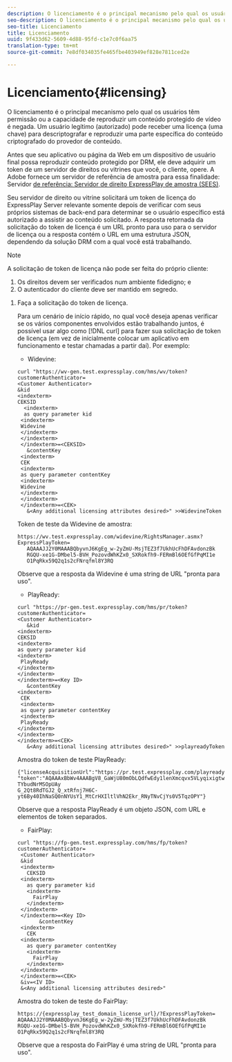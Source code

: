 ```yaml
---
description: O licenciamento é o principal mecanismo pelo qual os usuários têm permissão ou a capacidade de reproduzir um conteúdo protegido de vídeo é negada. Um usuário legítimo (autorizado) pode receber uma licença (uma chave) para descriptografar e reproduzir uma parte específica do conteúdo criptografado do provedor de conteúdo.
seo-description: O licenciamento é o principal mecanismo pelo qual os usuários têm permissão ou a capacidade de reproduzir um conteúdo protegido de vídeo é negada. Um usuário legítimo (autorizado) pode receber uma licença (uma chave) para descriptografar e reproduzir uma parte específica do conteúdo criptografado do provedor de conteúdo.
seo-title: Licenciamento
title: Licenciamento
uuid: 9f433d62-5609-4d88-95fd-c1e7c0f6aa75
translation-type: tm+mt
source-git-commit: 7e8df034035fe465fbe403949ef828e7811ced2e

---
```



# Licenciamento{#licensing}

O licenciamento é o principal mecanismo pelo qual os usuários têm permissão ou a capacidade de reproduzir um conteúdo protegido de vídeo é negada. Um usuário legítimo (autorizado) pode receber uma licença (uma chave) para descriptografar e reproduzir uma parte específica do conteúdo criptografado do provedor de conteúdo.

Antes que seu aplicativo ou página da Web em um dispositivo de usuário final possa reproduzir conteúdo protegido por DRM, ele deve adquirir um token de um servidor de direitos ou vitrines que você, o cliente, opere. A Adobe fornece um servidor de referência de amostra para essa finalidade: Servidor [de referência: Servidor de direito ExpressPlay de amostra (SEES)](../../multi-drm-workflows/feature-topics/sees-reference-server.md).

Seu servidor de direito ou vitrine solicitará um token de licença do ExpressPlay Server relevante somente depois de verificar com seus próprios sistemas de back-end para determinar se o usuário específico está autorizado a assistir ao conteúdo solicitado. A resposta retornada da solicitação do token de licença é um URL pronto para uso para o servidor de licença ou a resposta contém o URL em uma estrutura JSON, dependendo da solução DRM com a qual você está trabalhando.

>[!NOTE]
>
>A solicitação de token de licença não pode ser feita do próprio cliente:
>1. Os direitos devem ser verificados num ambiente fidedigno; e
>1. O autenticador do cliente deve ser mantido em segredo.


1. Faça a solicitação do token de licença.

   Para um cenário de início rápido, no qual você deseja apenas verificar se os vários componentes envolvidos estão trabalhando juntos, é possível usar algo como [!DNL curl] para fazer sua solicitação de token de licença (em vez de inicialmente colocar um aplicativo em funcionamento e testar chamadas a partir daí). Por exemplo:

   * Widevine:

   ```
   curl "https://wv-gen.test.expressplay.com/hms/wv/token?customerAuthenticator= 
   <Customer Authenticator> 
   &kid 
   <indexterm>
   CEKSID 
     <indexterm>
     as query parameter kid 
    <indexterm>
    Widevine 
    </indexterm> 
    </indexterm> 
    </indexterm>=<CEKSID> 
      &contentKey 
    <indexterm>
    CEK 
    <indexterm>
    as query parameter contentKey 
    <indexterm>
    Widevine 
    </indexterm> 
    </indexterm> 
    </indexterm>=<CEK> 
      &<Any additional licensing attributes desired>" >>WidevineToken 
   ```

   Token de teste da Widevine de amostra:

   ```
   https://wv.test.expressplay.com/widevine/RightsManager.asmx?ExpressPlayToken= 
      AQAAAJJ2Y0MAAABQbyvnJ6KgEg_w-2yZmU-MsjTEZ3f7UkhUcFhDFAvdonzBk 
      RGQU-xe1G-DMbel5-BVH_PozovdWhKZx0_SXRokfh9-FERmBl6OEfGfPqMI1e 
      O1PqRkx59Q2q1s2cFNrqfml8Y3RQ 
   ```

   Observe que a resposta da Widevine é uma string de URL &quot;pronta para uso&quot;.

   * PlayReady:

   ```
   curl "https://pr-gen.test.expressplay.com/hms/pr/token?customerAuthenticator= 
   <Customer Authenticator> 
      &kid 
   <indexterm>
   CEKSID 
   <indexterm>
   as query parameter kid 
   <indexterm>
    PlayReady 
   </indexterm> 
   </indexterm> 
   </indexterm>=<Key ID> 
      &contentKey 
   <indexterm>
    CEK 
    <indexterm>
    as query parameter contentKey 
    <indexterm>
    PlayReady 
   </indexterm> 
   </indexterm> 
   </indexterm>=<CEK> 
      &<Any additional licensing attributes desired>" >>playreadyToken
   ```

   Amostra do token de teste PlayReady:

   ```
   {"licenseAcquisitionUrl":"https://pr.test.expressplay.com/playready/RightsManager.asmx", 
   "token":"AQAAAxBbWv4AAABgV8_GaWjU80mObLQdfwEdy1lenXmcqvx5VLyqixigtwXLthzjPxq9QDT-TYbudNrMSOpUAy 
   G_2Qt8RdTGJ2_Q_xtRfnj7H6C-yt6By40IhNaSQ0nNYUsY1_MtCrHXIltlVhN2Ekr_RNyTNvCjYs0V5TqzOPY"} 
   ```

   Observe que a resposta PlayReady é um objeto JSON, com URL e elementos de token separados.

   * FairPlay:

   ```
   curl "https://fp-gen.test.expressplay.com/hms/fp/token?customerAuthenticator= 
    <Customer Authenticator> 
    &kid 
    <indexterm>
      CEKSID 
    <indexterm>
      as query parameter kid 
      <indexterm>
        FairPlay 
      </indexterm> 
    </indexterm> 
    </indexterm>=<Key ID> 
          &contentKey 
    <indexterm>
      CEK 
    <indexterm>
      as query parameter contentKey 
      <indexterm>
        FairPlay 
      </indexterm> 
    </indexterm> 
    </indexterm>=<CEK> 
    &iv=<IV ID> 
    &<Any additional licensing attributes desired>"
   ```

   Amostra do token de teste do FairPlay:

   ```
   https://{expressplay_test_domain_license_url}/?ExpressPlayToken= 
   AQAAAJJ2Y0MAAABQbyvnJ6KgEg_w-2yZmU-MsjTEZ3f7UkhUcFhDFAvdonzBk 
   RGQU-xe1G-DMbel5-BVH_PozovdWhKZx0_SXRokfh9-FERmBl6OEfGfPqMI1e 
   O1PqRkx59Q2q1s2cFNrqfml8Y3RQ
   ```

   Observe que a resposta do FairPlay é uma string de URL &quot;pronta para uso&quot;.
